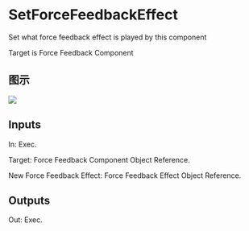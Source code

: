 # SetForceFeedbackEffect

Set what force feedback effect is played by this component

Target is Force Feedback Component

## 图示

![]($-20221218-19005099.png)

## Inputs

In: Exec.

Target: Force Feedback Component Object Reference.

New Force Feedback Effect: Force Feedback Effect Object Reference.  

## Outputs

Out: Exec.

